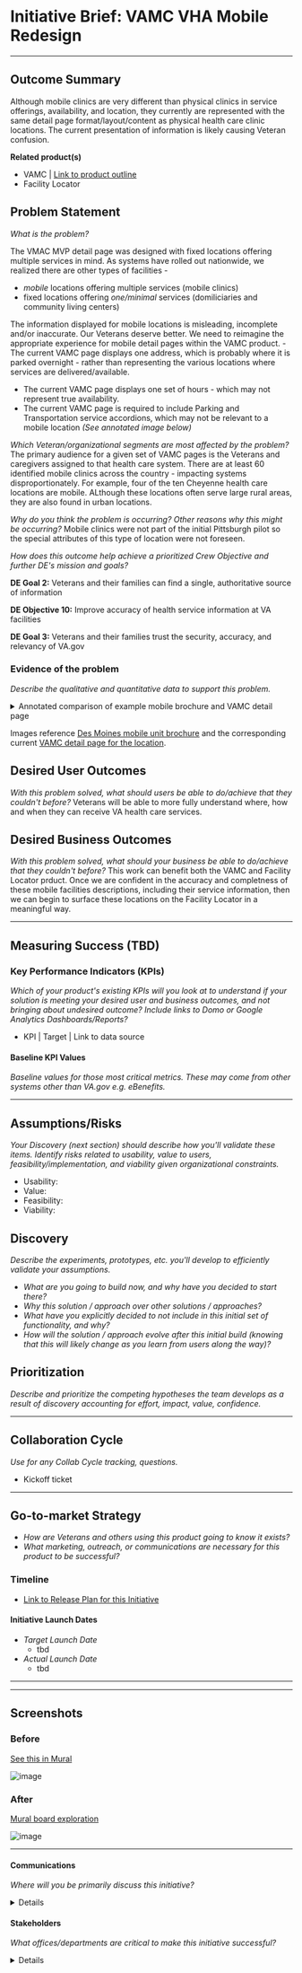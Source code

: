 # Initiative Brief: VAMC VHA Mobile Redesign 
 
---

## Outcome Summary
Although mobile clinics are very different than physical clinics in service offerings, availability, and location, they currently are represented with the same detail page format/layout/content as physical health care clinic locations. The current presentation of information is likely causing Veteran confusion.

**Related product(s)**

- VAMC | [Link to product outline](https://github.com/department-of-veterans-affairs/va.gov-team/blob/master/products/facilities/medical-centers/product/front-end-product-brief.md)
- Facility Locator 

## Problem Statement

_What is the problem?_

The VMAC MVP detail page was designed with fixed locations offering multiple services in mind. As systems have rolled out nationwide, we realized there are other types of facilities - 
- _mobile_ locations offering multiple services (mobile clinics)
- fixed locations offering _one/minimal_ services (domiliciaries and community living centers) 

The information displayed for mobile locations is misleading, incomplete and/or inaccurate. Our Veterans deserve better. We need to reimagine the appropriate experience for mobile detail pages within the VAMC product.
-The current VAMC page displays one address, which is probably where it is parked overnight - rather than representing the various locations where services are delivered/available.
- The current VAMC page displays one set of hours - which may not represent true availability.
- The current VAMC page is required to include Parking and Transportation service accordions, which may not be relevant to a mobile location
_(See annotated image below)_

_Which Veteran/organizational segments are most affected by the problem?_
The primary audience for a given set of VAMC pages is the Veterans and caregivers assigned to that health care system. There are at least 60 identified mobile clinics across the country - impacting systems disproportionately. For example, four of the ten Cheyenne health care locations are mobile. ALthough these locations often serve large rural areas, they are also found in urban locations. 

_Why do you think the problem is occurring? Other reasons why this might be occurring?_
Mobile clinics were not part of the initial Pittsburgh pilot so the special attributes of this type of location were not foreseen. 

_How does this outcome help achieve a prioritized Crew Objective and further DE's mission and goals?_

**DE Goal 2:** Veterans and their families can find a single, authoritative source of information

**DE Objective 10:** Improve accuracy of health service information at VA facilities

**DE Goal 3:** Veterans and their families trust the security, accuracy, and relevancy of VA.gov


### Evidence of the problem
*Describe the qualitative and quantitative data to support this problem.* 

<details>
<summary> Annotated comparison of example mobile brochure and VAMC detail page </summary>

![Des Moines example](https://github.com/department-of-veterans-affairs/va.gov-team/blob/master/products/facilities/facility-locator/images/VHA%20Mobile%20detail%20page%20-%20Unnamed%20Area%20(1).png)

</details>

Images reference [Des Moines mobile unit brochure](https://www.centraliowa.va.gov/docs/Des_Moines_Mobile_Medical_Unit_brochure.pdf) and the corresponding current [VAMC detail page for the location](https://www.va.gov/central-iowa-health-care/locations/des-moines-va-mobile-clinic/).

## Desired User Outcomes
_With this problem solved, what should users be able to do/achieve that they couldn't before?_
Veterans will be able to more fully understand where, how and when they can receive VA health care services.


## Desired Business Outcomes

_With this problem solved, what should your business be able to do/achieve that they couldn't before?_
This work can benefit both the VAMC and Facility Locator prduct. 
Once we are confident in the accuracy and completness of these mobile facilities descriptions, including their service information, then we can begin to surface these locations on the Facility Locator in a meaningful way. 


---
## Measuring Success (TBD)

### Key Performance Indicators (KPIs)
*Which of your product's existing KPIs will you look at to understand if your solution is meeting your desired user and business outcomes, and not bringing about undesired outcome? Include links to Domo or Google Analytics Dashboards/Reports?*

- KPI | Target | Link to data source


<!--
| Category | Ease of use | Service completion | Trust/Satisfaction | Health |
|----------|-------------|--------------------|--------------------|--------|
| KPI      |             |                    |                    |        |
| KPI      |             |                    |                    |        |
-->

#### Baseline KPI Values
*Baseline values for those most critical metrics. These may come from other systems other than VA.gov e.g. eBenefits.*

<!--
### Objectives and Key results (OKRs)
_What are the measurable targets you're aiming for that delivers value for Veterans?_

- Objective:
  - Key result: 
  - Key result: 
-->

---

## Assumptions/Risks
*Your Discovery (next section) should describe how you'll validate these items. Identify risks related to usability, value to users, feasibility/implementation, and viability given organizational constraints.*
- Usability: 
- Value: 
- Feasibility:
- Viability:

## Discovery
*Describe the experiments, prototypes, etc. you'll develop to efficiently validate your assumptions.*

- *What are you going to build now, and why have you decided to start there?*
- *Why this solution / approach over other solutions / approaches?*
- *What have you explicitly decided to not include in this initial set of functionality, and why?*
- *How will the solution / approach evolve after this initial build (knowing that this will likely change as you learn from users along the way)?*

## Prioritization
*Describe and prioritize the competing hypotheses the team develops as a result of discovery accounting for effort, impact, value, confidence.*

--- 

## Collaboration Cycle
*Use for any Collab Cycle tracking, questions.*

- Kickoff ticket

---

## Go-to-market Strategy
- *How are Veterans and others using this product going to know it exists?*
- *What marketing, outreach, or communications are necessary for this product to be successful?*

### Timeline

- [Link to Release Plan for this Initiative](https://github.com/department-of-veterans-affairs/va.gov-team/blob/master/platform/product-management/release-plan-template.md)

#### Initiative Launch Dates
- *Target Launch Date*
  - tbd
- *Actual Launch Date* 
  - tbd
---

<!--
## Solution Narrative
### Current Status
### Key Decisions 
-->

---
   
## Screenshots

### Before

[See this in Mural](https://app.mural.co/t/vsa8243/m/vsa8243/1621428990239/3d51af4fa995ba023556956d066b2fbdda6a89ff?wid=0-1621864313237)

![image](https://user-images.githubusercontent.com/4960080/119375373-bb5de880-bc88-11eb-9b3f-005c999cd7e7.png)

### After

[Mural board exploration](https://app.mural.co/t/vsa8243/m/vsa8243/1621428990239/3d51af4fa995ba023556956d066b2fbdda6a89ff?wid=0-1621870530451)

![image](https://user-images.githubusercontent.com/4960080/119378791-a6835400-bc8c-11eb-91c3-2a984800378e.png)

---

#### Communications
*Where will you be primarily discuss this initiative?*

<details>

- Team Name: 
- GitHub Label(s): 
- Slack channel: 
- Product POCs:

</details>


#### Stakeholders
*What offices/departments are critical to make this initiative successful?*

<details>
  
- Office/Department:
- Contact(s): 
 
</details>

